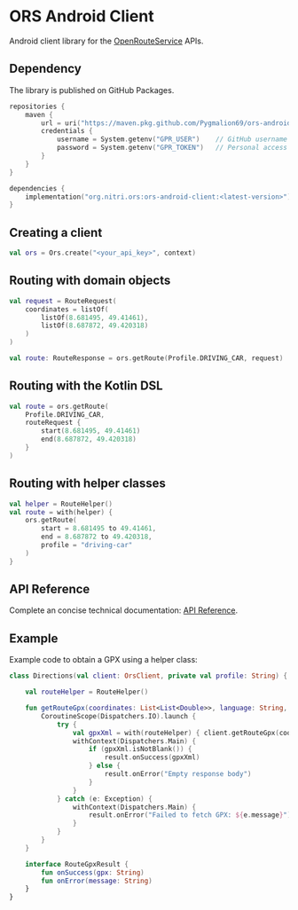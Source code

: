# ORS Android Client

Android client library for the [OpenRouteService](https://openrouteservice.org) APIs.

## Dependency

The library is published on GitHub Packages.

```kotlin
repositories {
    maven {
        url = uri("https://maven.pkg.github.com/Pygmalion69/ors-android-client")
        credentials {
            username = System.getenv("GPR_USER")    // GitHub username
            password = System.getenv("GPR_TOKEN")   // Personal access token
        }
    }
}

dependencies {
    implementation("org.nitri.ors:ors-android-client:<latest-version>")
}
```

## Creating a client

```kotlin
val ors = Ors.create("<your_api_key>", context)
```

## Routing with domain objects

```kotlin
val request = RouteRequest(
    coordinates = listOf(
        listOf(8.681495, 49.41461),
        listOf(8.687872, 49.420318)
    )
)

val route: RouteResponse = ors.getRoute(Profile.DRIVING_CAR, request)
```

## Routing with the Kotlin DSL

```kotlin
val route = ors.getRoute(
    Profile.DRIVING_CAR,
    routeRequest {
        start(8.681495, 49.41461)
        end(8.687872, 49.420318)
    }
)
```

## Routing with helper classes

```kotlin
val helper = RouteHelper()
val route = with(helper) {
    ors.getRoute(
        start = 8.681495 to 49.41461,
        end = 8.687872 to 49.420318,
        profile = "driving-car"
    )
}
```

## API Reference

Complete an concise technical documentation: [API Reference](https://pygmalion.nitri.org/docs/ors-android-client/).

## Example

Example code to obtain a GPX using a helper class:

```kotlin
class Directions(val client: OrsClient, private val profile: String) {

    val routeHelper = RouteHelper()

    fun getRouteGpx(coordinates: List<List<Double>>, language: String, result: RouteGpxResult) {
        CoroutineScope(Dispatchers.IO).launch {
            try {
                val gpxXml = with(routeHelper) { client.getRouteGpx(coordinates, language, profile) }
                withContext(Dispatchers.Main) {
                    if (gpxXml.isNotBlank()) {
                        result.onSuccess(gpxXml)
                    } else {
                        result.onError("Empty response body")
                    }
                }
            } catch (e: Exception) {
                withContext(Dispatchers.Main) {
                    result.onError("Failed to fetch GPX: ${e.message}")
                }
            }
        }
    }

    interface RouteGpxResult {
        fun onSuccess(gpx: String)
        fun onError(message: String)
    }
}
```
